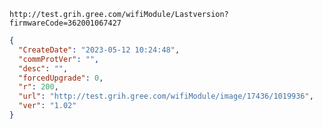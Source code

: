 `http://test.grih.gree.com/wifiModule/Lastversion?firmwareCode=362001067427`

```json
{
  "CreateDate": "2023-05-12 10:24:48",
  "commProtVer": "",
  "desc": "",
  "forcedUpgrade": 0,
  "r": 200,
  "url": "http://test.grih.gree.com/wifiModule/image/17436/1019936",
  "ver": "1.02"
}
```